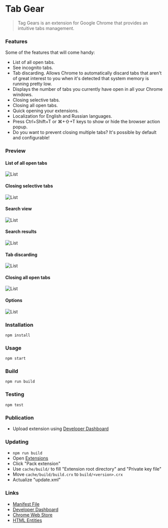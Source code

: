 # Tab Gear

> Tag Gears is an extension for Google Chrome that provides an intuitive tabs management.

### Features

Some of the features that will come handy:

* List of all open tabs.
* See incognito tabs.
* Tab discarding. Allows Chrome to automatically discard tabs that aren't of great interest to you when it's detected that system memory is running pretty low.
* Displays the number of tabs you currently have open in all your Chrome windows.
* Closing selective tabs.
* Closing all open tabs.
* Quick opening your extensions.
* Localization for English and Russian languages.
* Press Ctrl+Shift+T or ⌘+⇧+T keys to show or hide the browser action popup.
* Do you want to prevent closing multiple tabs? It's possible by default and configurable!

### Preview

#### List of all open tabs

![List](./files/usage/0.png)

#### Closing selective tabs

![List](./files/usage/1.png)

#### Search view

![List](./files/usage/2.png)

#### Search results

![List](./files/usage/3.png)

#### Tab discarding

![List](./files/usage/5.png)

#### Closing all open tabs

![List](./files/usage/6.png)

#### Options

![List](./files/usage/7.png)


### Installation

```
npm install
```

### Usage

```
npm start
```

### Build

```
npm run build
```

### Testing

```
npm test
```

### Publication

* Upload extension using [Developer Dashboard](https://chrome.google.com/webstore/developer)


### Updating

* `npm run build`
* Open [Extensions](chrome://extensions/)
* Click "Pack extension"
* Use `cache/build/` to fill "Extension root directory" and "Private key file"
* Move `cache/build/build.crx` to `build/<version>.crx`
* Actualize "update.xml"


### Links

* [Manifest File](https://developer.chrome.com/extensions/manifest)
* [Developer Dashboard](https://chrome.google.com/webstore/developer)
* [Chrome Web Store](https://chrome.google.com/webstore/category/extensions)
* [HTML Entities](https://dev.w3.org/html5/html-author/charref)
